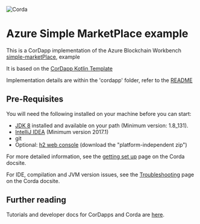 ![Corda](https://www.corda.net/wp-content/uploads/2016/11/fg005_corda_b.png)

# Azure Simple MarketPlace example 
 
This is a CorDapp implementation of the Azure Blockchain Workbench
 [simple-marketPlace](https://cegekait.visualstudio.com/_git/corda-azure-workbench?path=%2Fblockchain-development-kit%2Faccelerators%2Fcorda%2Fcordapps%2Fsimple-marketplace&version=GBdevelop),
 example
 
It is based on the [CorDapp Kotlin Template](https://github.com/corda/cordapp-template-kotlin) 

Implementation details are within the 'cordapp' folder, refer to the [README](cordapp/README.md)


## Pre-Requisites

You will need the following installed on your machine before you can start:

* [JDK 8](http://www.oracle.com/technetwork/java/javase/downloads/jdk8-downloads-2133151.html) 
  installed and available on your path (Minimum version: 1.8_131).
* [IntelliJ IDEA](https://www.jetbrains.com/idea/download/) (Minimum version 2017.1)
* git
* Optional: [h2 web console](http://www.h2database.com/html/download.html)
  (download the "platform-independent zip")

For more detailed information, see the
[getting set up](https://docs.corda.net/getting-set-up.html) page on the
Corda docsite.

For IDE, compilation and JVM version issues, see the
[Troubleshooting](https://docs.corda.net/troubleshooting.html) page on the Corda docsite.


## Further reading

Tutorials and developer docs for CorDapps and Corda are
[here](https://docs.corda.net/).

